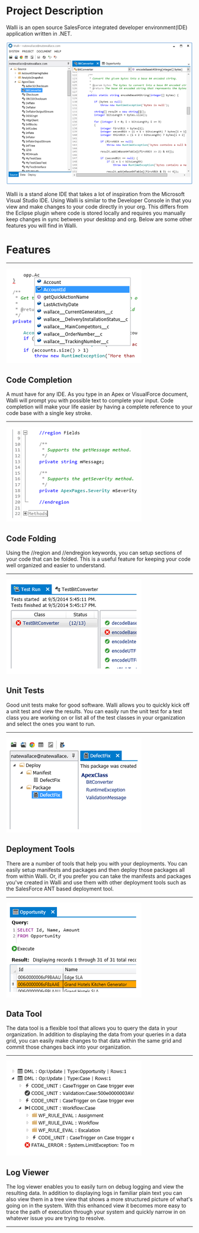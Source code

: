 # Project Description
Walli is an open source SalesForce integrated developer environment(IDE) application written in .NET.

![](docs/Home_App.png)

Walli is a stand alone IDE that takes a lot of inspiration from the Microsoft Visual Studio IDE.  Using Walli is similar to the Developer Console in that you view and make changes to your code directly in your org.  This differs from the Eclipse plugin where code is stored locally and requires you manually keep changes in sync between your desktop and org.  Below are some other features you will find in Walli.

# Features
----
![](docs/Home_CodeCompletion.png)
## Code Completion
A must have for any IDE.  As you type in an Apex or VisualForce document, Walli will prompt you with possible text to complete your input.  Code completion will make your life easier by having a complete reference to your code base with a single key stroke.

----
![](docs/Home_CodeFold.png)
## Code Folding
Using the //region and //endregion keywords, you can setup sections of your code that can be folded.  This is a useful feature for keeping your code well organized and easier to understand.

----
![](docs/Home_UnitTests.png)
## Unit Tests
Good unit tests make for good software. Walli allows you to quickly kick off a unit test and view the results. You can easily run the unit test for a test class you are working on or list all of the test classes in your organization and select the ones you want to run.

----
![](docs/Home_DeployTool.png)
## Deployment Tools
There are a number of tools that help you with your deployments.  You can easily setup manifests and packages and then deploy those packages all from within Walli.  Or, if you prefer you can take the manifests and packages you've created in Walli and use them with other deployment tools such as the SalesForce ANT based deployment tool.

----
![](docs/Home_Query.png)
## Data Tool
The data tool is a flexible tool that allows you to query the data in your organization.  In addition to displaying the data from your queries in a data grid, you can easily make changes to that data within the same grid and commit those changes back into your organization.

----
![](docs/Home_LogViewer.png)
## Log Viewer
The log viewer enables you to easily turn on debug logging and view the resulting data.  In addition to displaying logs in familiar plain text you can also view them in a tree view that shows a more structured picture of what's going on in the system.  With this enhanced view it becomes more easy to trace the path of execution through your system and quickly narrow in on whatever issue you are trying to resolve.

----